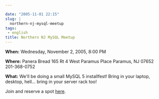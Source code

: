 ```yaml
---

date: "2005-11-01 22:15"
slug: |
  northern-nj-mysql-meetup
tags:
 - english
title: Northern NJ MySQL Meetup
---
```


**When:** Wednesday, November 2, 2005, 8:00 PM

**Where:** Panera Bread 165 Rt 4 West Paramus Place Paramus, NJ 07652
201-368-0752

**What:** We'll be doing a small MySQL 5 installfest! Bring in your
laptop, desktop, hell... bring in your server rack too!

Join and reserve a spot
[here](http://mysql.meetup.com/23/events/4777204/?a=rem_c).
